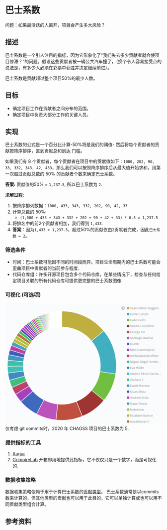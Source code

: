 # **巴士系数**

问题：如果最活跃的人离开，项目会产生多大风险？

## 描述  
巴士系数是一个引人注目的指标，因为它形象化了“我们失去多少贡献者就会使项目停滞？”的问题。假设这些贡献者被一辆公共汽车撞了，（换个令人容易接受点的说法是，有多少人必须在彩票中获胜并决定继续前进）。

巴士系数是贡献超过整个项目50%的最少人数。


## 目标  
* 确定项目工作在贡献者之间分布的范围。
* 确定项目中负责大部分工作的关键人员。

## 实现  
巴士系数的公式是一个百分比计算-50%将是我们的阈值-
然后将每个贡献者的贡献按降序排序，直到贡献总和到达
门槛。

如果我们有 8 个贡献者，每个贡献者在项目中的贡献值如下：`1000, 202, 90, 33, 332, 343, 42, 433`，那么我们可以按照降序排序后从最大值开始求和，用第一次超过贡献总数的 50% 的贡献者个数来确定巴士系数。

**答案:** 贡献值的50% = `1,237.5`, 所以巴士系数为 `2`.

**求解过程:**

1. 按降序排列数据：`1000, 433, 343, 332, 202, 90, 42, 33` 
2. 计算总数的 50%:
   -  `(1,000 + 433 + 343 + 332 + 202 + 90 + 42 + 33) * 0.5 = 1,237.5`
3. 将排名中的前2个贡献者相加，我们得到 `1,433`.
4. **答案**：因为`1,433 > 1,237.5`，超过50%的贡献仅由`2`贡献者完成，因此`巴士系数 = 2`。

### 筛选条件
* 时间：巴士系数可能因不同的时间段而异。项目生命周期内的巴士系数可能会歪曲项目中贡献者的当前参与程度.
* 代码仓库组：许多开源项目包含多个代码仓库，在某些情况下，检查与任何给定项目关联的所有代码仓库可提供更完整的巴士系数图像.

### 可视化 (可选项)
![Bus Factor for CHAOSS Project in 2020](images/bus-factor_chaoss-2020.png)
仅考虑 git commits时，2020 年 CHAOSS 项目的巴士系数为 5.

### 提供指标的工具
1. [Augur](https://github.com/chaoss/augur)
2. [GrimoireLab](https://chaoss.github.io/grimoirelab) 开箱即用地提供此指标，它不仅仅只是一个数字，而是可视化的.

### 数据收集策略
数据收集策略依赖于用于计算巴士系数的[贡献类型](https://chaoss.community/metric-types-of-contributions/)。 巴士系数通常是以commits数来计算的，但其他类型的贡献也可以用于此目的，它可以单独计算或也可以用不同贡献类型组合计算。


## 参考资料
